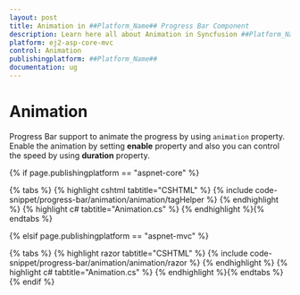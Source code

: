 ```yaml
---
layout: post
title: Animation in ##Platform_Name## Progress Bar Component
description: Learn here all about Animation in Syncfusion ##Platform_Name## Progress Bar component of Syncfusion Essential JS 2 and more.
platform: ej2-asp-core-mvc
control: Animation
publishingplatform: ##Platform_Name##
documentation: ug
---
```



# Animation

<!-- markdownlint-disable MD033 -->

Progress Bar support to animate the progress by using `animation` property. Enable the animation by setting **enable** property and also you can control the speed by using **duration** property.

{% if page.publishingplatform == "aspnet-core" %}

{% tabs %}
{% highlight cshtml tabtitle="CSHTML" %}
{% include code-snippet/progress-bar/animation/animation/tagHelper %}
{% endhighlight %}
{% highlight c# tabtitle="Animation.cs" %}
{% endhighlight %}{% endtabs %}

{% elsif page.publishingplatform == "aspnet-mvc" %}

{% tabs %}
{% highlight razor tabtitle="CSHTML" %}
{% include code-snippet/progress-bar/animation/animation/razor %}
{% endhighlight %}
{% highlight c# tabtitle="Animation.cs" %}
{% endhighlight %}{% endtabs %}
{% endif %}

